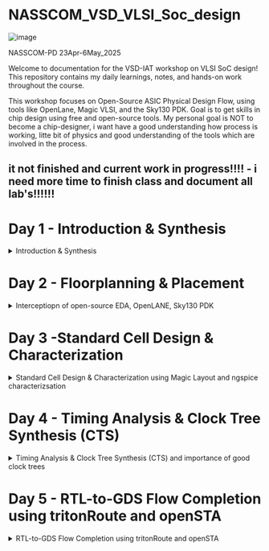 # NASSCOM_VSD_VLSI_Soc_design

![image](https://github.com/user-attachments/assets/4344ac2a-3b55-45de-b0df-c692f1febeb0)

NASSCOM-PD 23Apr-6May_2025

Welcome to documentation for the VSD-IAT workshop on VLSI SoC design! This repository contains my daily learnings, notes, and hands-on work throughout the course.

This workshop focuses on Open-Source ASIC Physical Design Flow, using tools like OpenLane, Magic VLSI, and the Sky130 PDK. Goal is to get skills in chip design using free and open-source tools. My personal goal is NOT to become a chip-designer, i want have a good understanding how process is working, litte bit of physics and good understanding of the tools which are involved in the process.

## it not finished and current work in progress!!!! - i need more time to finish class and document all lab's!!!!!!

# Day 1 - Introduction & Synthesis
<details>
<summary> Introduction & Synthesis </summary>

- Introduction to QFN-48 Package, chip, pad,core, die and IP's
- Introduction to RISC-V
- From Spftware Application to Hardware

- Introduction to all componenes of open-source digital asic design
- Simplified RTL2GDS flow
- Introduction to OpenLANE and Strive chipsets
- Introduction to OpenLANE detailed ASIC design flow

- OpenLANE Directory structure in detail
- Design Preparation Steps
- Review files after design prep and run synthesis
- OpenLANE Project Git Link Description
- Steps to characterize synthesis result

### What is OpenLANE

[OpenLANE](https://github.com/efabless/openlane) is an automated RTL to GDSII flow which includes various open-source components such as OpenROAD, Yosys, Magic, Fault, Netgen, SPEF-Extractor. It also facilitates to add custom design exploration and optimization scripts. The detailed diagram of the OpenLANE architecture is shown below:

![image](https://github.com/user-attachments/assets/77ec7746-86c1-4919-a37c-2d5d2bfe50e5)


## Lab - screenshot

[start openlane]![image](https://github.com/user-attachments/assets/dee4eda9-da46-4da9-a694-f0e3668c8960)

[picorv32a]![image](https://github.com/user-attachments/assets/cb9d2afb-a570-49db-b2df-824806b410db)

prep directoryy structure

![image](https://github.com/user-attachments/assets/21a89c72-36aa-4038-9454-25fa45cd556e)

check if run-directory have been created

[run_check]![image](https://github.com/user-attachments/assets/0ea08720-0c01-40c7-adf3-9bf83040558f)

run synthesis

[synthesis]![image](https://github.com/user-attachments/assets/9e8d69bc-7ef3-4211-80e8-4f429aebb9f3)

picorc32a statistics

[statistics]![image](https://github.com/user-attachments/assets/abff69ed-65df-41a9-a16e-5775bbdd5511)

check synthesis result

[synthesis result]![image](https://github.com/user-attachments/assets/1108ed53-a7ca-41c8-8ae8-b2c09ad075b9)

check yosys_4.stat.rpt

![image](https://github.com/user-attachments/assets/da13cec1-00bd-4c22-8606-b4e3055e040d)



additional infos about openlane visit githup repository [openlane](https://github.com/efabless/OpenLane.git)

check youtube for "fossi dial up"

[fossi]![image](https://github.com/user-attachments/assets/47e9dae8-21a0-47ac-ac81-e8e3bc5b43ef)





</details>

# Day 2 - Floorplanning & Placement
<details>
<summary> Interceptiopn of open-source EDA, OpenLANE, Sky130 PDK </summary>

- ### Chip Floor planing conciderations
  - #### Utilization factor and acpect ratio
 
    Definition and calculation of width and Hight of Core and Dia of a Chip

![11-05-2025_12-47-40](https://github.com/user-attachments/assets/6477c788-2c32-4a4b-abc4-817d038e703a)

    We use a simple netlist of 2 flip-flops and an AND and anOR gate to calulate Utilization factor and aspect Ration.
    Netlist 

![11-05-2025_12-49-10](https://github.com/user-attachments/assets/b458de7f-37e1-4ea2-a4e6-319e983c9af2)

    We replace logicgates by physical logic cells with proper dimension to calculate size of the core

![11-05-2025_12-50-37](https://github.com/user-attachments/assets/51e3391d-0143-470c-bff5-aa69dacb246c)

    assume that a standard cell have size of 1 x 1 until = 1 sq unit in size, same is valid for a flip-flop

![11-05-2025_17-12-45](https://github.com/user-attachments/assets/90dd276b-22bb-4208-842d-651b205b300e)

    remove the wires and place all cells together which rusults in 2 x 2 units = 4 sq. untis

    during production process the core and dia will be replicated multiple time on wafer to increase throuput

![11-05-2025_12-52-09](https://github.com/user-attachments/assets/e39fe0fb-134f-49d0-a984-77a0da0518f1)

    if netlist occupies the complete core we talk about a utilization of 100% or of a utilization factor of 1, which is shown on next 3 slides

![11-05-2025_12-53-02](https://github.com/user-attachments/assets/654ab2a5-7d03-4ff6-be72-5a837d603e1c)

![11-05-2025_12-54-25](https://github.com/user-attachments/assets/243a8be0-8613-4e66-b980-02d83cf37a19)

![11-05-2025_12-55-53](https://github.com/user-attachments/assets/72bcc09e-7f7e-49b4-b5c9-6186b487d9e0)

    The concept of aspect ratio is hight / width. In our example 2 untis / 2 units = 1

![11-05-2025_16-54-56](https://github.com/user-attachments/assets/20e89710-0c8c-4f02-9fff-06763f404311)

![11-05-2025_16-56-06](https://github.com/user-attachments/assets/9b3083ff-44db-4567-bde8-ed547b94e3cd)

    another example with a rectange core of 4 units / 2 units result in a differen Utilisation factor and a different acpcet ration compared to above szenario

![11-05-2025_16-56-44](https://github.com/user-attachments/assets/5b0dd895-bfab-47de-ae08-1ff4221de647)

  - #### Concept of pre-placement

    the idea is to create reusable moduls called IP's. If you have a complex logic you beak it down into reusable parts called module what are seene as black boxes this input an out lines an specific functions.

![11-05-2025_17-36-43](https://github.com/user-attachments/assets/8ba71c2a-fb8f-4edb-b801-06eadb274718)

![11-05-2025_17-38-05](https://github.com/user-attachments/assets/31c22acc-38e0-4ee9-bbe5-8d568df8c579)

![11-05-2025_17-38-50](https://github.com/user-attachments/assets/81b269c9-8a86-432d-ac1d-f0e7147f4a43)

For functions like Mux, Comparator, ALU's, Adder,.... IP's are available and can be used in floorplaning.

![11-05-2025_17-39-44](https://github.com/user-attachments/assets/08823182-8e2d-46c7-b3b6-bb3467024903)


  - #### De-coupling capacitors

    concept of macros which contain reusable cells (IP's) which can be used multiple times and on different hardware.
    Location where cells (A, B, C) in our example depend on desig szenario.

![11-05-2025_17-48-47](https://github.com/user-attachments/assets/897d3d6d-b3c7-4c36-ade2-7c9d21a314d4)

Idea of pre-placed cells are that they are fixed and can't be moved.

![11-05-2025_17-49-27](https://github.com/user-attachments/assets/8767ab10-435c-43cb-b51f-fdcf8cf8c98a)

Concept of de-copupling capacitors: 
Due to phisical resistance of wires on a chip the is a voltage drop, when switching a circuit from 0 to 1, a current flow from power supply to cell.
If the voltage drop is still in noise margin range weare save, otherwise voltage falls into "undifened area" which produce unpredictable result.

![11-05-2025_17-50-40](https://github.com/user-attachments/assets/eb1ac662-24e4-4881-b3ea-dd04a536ff21)

![11-05-2025_17-56-34](https://github.com/user-attachments/assets/9e50e7ca-30f6-4438-a97e-fec1de5bd664)

![11-05-2025_17-51-47](https://github.com/user-attachments/assets/2a71f711-0865-4954-9144-279852610aaa)

To solve this problem we use de-coupling capacitors.
The circuit get its power from de-coupling capacitor in case of switching from 0 to 1, and is so de-coupled from power supply. De-Coupled capacitors are pled very clos to the ciurcit to minimze voltage drops due to wire resistance.

![11-05-2025_17-52-39](https://github.com/user-attachments/assets/406e86f0-20b6-4adb-bf94-3a89fee342d4)

If we look to the physical chip we place in our example de de-coupling capacitors betwee the pre.defined cells.

![11-05-2025_17-53-10](https://github.com/user-attachments/assets/cdc9c09f-1b2f-4775-b1c2-924627d1b629)


  - #### Power planing

    See circuit in prev exercise as an black box, a macro.

![12-05-2025_12-52-09](https://github.com/user-attachments/assets/abe1cc85-aeec-4f3f-8d51-46ea4d5fe941)

    repeat it multible time on a chip.
    Now the goal is if one circut output drives other cicuirs's input in below slide, the shape of the signal sould be the same, that we have to make sure.

![12-05-2025_12-52-50](https://github.com/user-attachments/assets/ced557c9-d11b-42b0-a2a3-6afc2374a9bb)

Where is the problem?
The assumtion is that the orange line is a 16bit bus goning from 0 to 1. we dont have a de-coupling capacitor, so the power supple have to supply power for this complete line.
Its also not possible to place each and everyware a de-coupling capacitor. So the power supply have to supply needed power that there is no voltage drop.

![12-05-2025_12-53-33](https://github.com/user-attachments/assets/69efb053-48a8-4b9b-91fb-dd67cd81483e)

If we visualize the 16bit bus all 1's charge capacitor and all 0's dis-charge capacitor.
If we connect to an inverter all 1's will be dischared and oll 0's will be chard to 1.

![12-05-2025_12-54-11](https://github.com/user-attachments/assets/c054159d-5aab-4bdc-8f4f-9e36b03fa232)

There is only a singe gound line an if all 1's are descarged to 0 there will be a bump in the ground line, call "Ground Bounce". If the size of the grond bounce exit the noise margin level we we enter into undifined state which mean we can have a logic 1 or logic 0.

![12-05-2025_12-55-46](https://github.com/user-attachments/assets/1a141daf-06a0-4fe8-9219-ddf3bd84bfe8)

Same happen if 0's are going to 1's. Due that we have a single power line we will have a voltage droop until capacitor's are charged, if this exit noise margin level we have a risk for an undifined state of the cell.

![12-05-2025_12-56-17](https://github.com/user-attachments/assets/10337385-0929-47b0-aed1-3d4c3877e7ba)

To solve this porblem we use instead of only one power supply multiple power supply's. If a sircut need's power it will get the power from the neares power supply. That's the reason that you multiple Vss & Vdd on chip, this is call a mesh.

![12-05-2025_12-57-13](https://github.com/user-attachments/assets/124a5e9d-fb72-4b13-920f-44c4af73ab41)

If we look to a physical chip we see a power mesh to eliminate the problem with voltatge droop and groud bounce.

![12-05-2025_12-57-48](https://github.com/user-attachments/assets/58900ee4-e4a9-4569-96b5-bf5e762dcda1)

  - #### Pin placement and logical cell placement blockage

    In example implementation the have section 1 & 2, which constists og flip-flops, logic gates and 2 pre-places cells block a and block b.

![12-05-2025_14-37-58](https://github.com/user-attachments/assets/a31fe3b0-ff64-4d0b-8b36-fdc5e098e0c5)

    addition we have section 3 & 4 an pre-placed cell, block c in our design.

![12-05-2025_14-39-35](https://github.com/user-attachments/assets/11ff052f-ba2a-49da-ad05-1f5985d7160c)

    now we have the complete disign with section 1, 2, 3, 4, and pre-placed cell's block a,b,c.
    The connectivity of the gates is described in a "netnist",the coding is done in Verilog or VHDL.

![12-05-2025_14-46-00](https://github.com/user-attachments/assets/434747d0-04ca-43de-b858-a2061bec8cb9)

next is we place input and out port on the chip. The area between core and dia will be filled with pins for input and output. In our example we place input ports in left-hand side and input-port on rigth-hand side, but this depends on design. The ordering of the ports are random it depend's where we place the cell on chip. In our example Clk1 & Clk2 are very important chause they drive the complete chip. We need therefor a least resistance we mean we have to increase the size of the pin.
The area between core and dia are reserved for pin placement and are not used by the routing-tool

![12-05-2025_14-43-13](https://github.com/user-attachments/assets/bfb94b4b-10ce-49ec-a8ad-4ea01176d923)

Now we are ready for placement & routing!!

  - ##### Steps to run floor using OpenLANE

    go into /home/vsduser/Desktop/work/tools/openlane_working_dir/openlane/configuration and have a look to Readme.md

    this switches you can stet during synthesis/floorplaning,..

    Floorplaning switches start with FP_ in the Floorplaning section of README.md

``` md
# Variables information

This page describes configuration variables and their default values.

## Required variables

| Variable      | Description                                           |
|---------------|-------------------------------------------------------|
| `DESIGN_NAME`   | The name of the top level module of the design        |
| `VERILOG_FILES` | The path of the design's verilog files |
| `CLOCK_PERIOD`  | The clock period for the design in ns       |
| `CLOCK_NET` | The name of the Net input to root clock buffer used in Clock Tree Synthesis. |
| `CLOCK_PORT`    | The name of the design's clock port used in Static Timing Analysis.   |

## Optional variables

These variables are optional that can be specified in the design configuration file.

### Synthesis

| Variable      | Description                                                   |
|---------------|---------------------------------------------------------------|
| `LIB_SYNTH` | The library used for synthesis by yosys. <br> (Default: `$::env(PDK_ROOT)/$::env(PDK)/libs.ref/$::env(STD_CELL_LIBRARY)/lib/sky130_fd_sc_hd__tt_025C_1v80.lib`)|
| `SYNTH_BIN` | The yosys binary used in the flow. <br> (Default: `yosys`) |
| `SYNTH_DRIVING_CELL`  | The cell to drive the input ports. <br>(Default: `sky130_fd_sc_hd__inv_8`)|
| `SYNTH_DRIVING_CELL_PIN`  | The name of the SYNTH_DRIVING_CELL output pin. <br>(Default: `Y`)|
| `SYNTH_CAP_LOAD` | The capacitive load on the output ports in femtofarads. <br> (Default: `17.65` ff)|
| `SYNTH_MAX_FANOUT`  | The max load that the output ports can drive. <br> (Default: `5` cells) |
| `SYNTH_MAX_TRAN` | The max transition time (slew) from high to low or low to high on cell inputs in ns. Used in synthesis <br> (Default: Calculated at runtime as `10%` of the provided clock period, unless this exceeds a set DEFAULT_MAX_TRAN, in which case it will be used as is). |
| `SYNTH_STRATEGY` | Strategies for abc logic synthesis and technology mapping <br> Possible values are `DELAY/AREA 0-3/0-2`; the first part refers to the optimization target of the synthesis strategy (area vs. delay) and the second one is an index. <br> (Default: `AREA 0`)|
| `SYNTH_BUFFERING` | Enables abc cell buffering <br> Enabled = 1, Disabled = 0 <br> (Default: `1`)|
| `SYNTH_SIZING` | Enables abc cell sizing (instead of buffering) <br> Enabled = 1, Disabled = 0 <br> (Default: `0`)|
| `SYNTH_READ_BLACKBOX_LIB` | A flag that enable reading the full(untrimmed) liberty file as a blackbox for synthesis. Please note that this is not used in technology mapping. This should only be used when trying to preserve gate instances in the rtl of the design.  <br> Enabled = 1, Disabled = 0 <br> (Default: `0`)|
| `SYNTH_NO_FLAT` | A flag that disables flattening the hierarchy during synthesis, only flattening it after synthesis, mapping and optimizations. <br> Enabled = 1, Disabled = 0 <br> (Default: `0`)|
| `SYNTH_SHARE_RESOURCES` | A flag that enables yosys to reduce the number of cells by determining shareable resources and merging them. <br> Enabled = 1, Disabled = 0 <br> (Default: `1`)|
| `SYNTH_ADDER_TYPE` | Adder type to which the $add and $sub operators are mapped to. <br> Possible values are `YOSYS/FA/RCA/CSA`; where `YOSYS` refers to using Yosys internal adder definition, `FA` refers to full-adder structure, `RCA` refers to ripple carry adder structure, and `CSA` refers to carry select adder. <br> (Default: `YOSYS`)|
| `LIB_SLOWEST` | Points to the lib file, corresponding to the slowest corner, for max delay calculation during STA. <br> (Default: `$::env(PDK_ROOT)/$::env(PDK)/libs.ref/$::env(STD_CELL_LIBRARY)/lib/sky130_fd_sc_hd__ff_n40C_1v95.lib`) |
| `LIB_FASTEST` | Points to the lib file, corresponding to the fastest corner, for min delay calculation during STA. <br> (Default: `$::env(PDK_ROOT)/$::env(PDK)/libs.ref/$::env(STD_CELL_LIBRARY)/lib/sky130_fd_sc_hd__ss_100C_1v60.lib`) |
| `LIB_TYPICAL` | Library used for typical delay calculation during STA. <br> (Default`LIB_SYNTH`) |
| `CLOCK_BUFFER_FANOUT` | Fanout of clock tree buffers. <br> (Default: `16`) |
| `ROOT_CLK_BUFFER` | Root clock buffer of the clock tree. <br> (Default: `sky130_fd_sc_hd__clkbuf_16`) |
| `CLK_BUFFER` | Clock buffer used for inner nodes of the clock tree. <br> (Default: `sky130_fd_sc_hd__clkbuf_4`) |
| `CLK_BUFFER_INPUT` | Input pin of the clock tree buffer. <br> (Default: `A`) |
| `CLK_BUFFER_OUTPUT` | Output pin of the clock tree buffer. <br> (Default: `X`) |
| `BASE_SDC_FILE` | Specifies the base sdc file to source before running Static Timing Analysis. <br> (Default: `$::env(OPENLANE_ROOT)/scripts/base.sdc`) |
| `VERILOG_INCLUDE_DIRS` | Specifies the verilog includes directories. <br> Optional. |
| `SYNTH_FLAT_TOP` | Specifies whether or not the top level should be flattened during elaboration. 1 = True, 0= False <br> Default: `0`. |
| `IO_PCT` | Specifies the percentage of the clock period used in the input/output delays. Ranges from 0 to 1.0. <br> (Default: `0.2`) |

### Floorplanning

| Variable      | Description                                                   |
|---------------|---------------------------------------------------------------|
| `FP_CORE_UTIL`  | The core utilization percentage. <br> (Default: `50` percent)|
| `FP_ASPECT_RATIO`  | The core's aspect ratio (height / width). <br> (Default: `1`)|
| `FP_SIZING`  | Whether to use relative sizing by making use of `FP_CORE_UTIL` or absolute one using `DIE_AREA`. <br> (Default: `"relative"` - accepts "absolute" as well)|
| `DIE_AREA`  | Specific die area to be used in floorplanning. Specified as a 4-corner rectangle. Units in mm <br> (Default: unset)|
| `FP_IO_HMETAL`  | The metal layer on which to place the io pins horizontally (top and bottom of the die). <br>(Default: `4`)|
| `FP_IO_VMETAL`  | The metal layer on which to place the io pins vertically (sides of the die) <br> (Default: `3`)|
| `FP_IO_MODE`  | Decides the mode of the random IO placement option. 0=matching mode, 1=random equidistant mode <br> (Default: `1`)|
| `FP_WELLTAP_CELL`  | The name of the welltap cell during welltap insertion. |
| `FP_ENDCAP_CELL`  | The name of the endcap cell during endcap insertion. |
| `FP_PDN_VOFFSET`  | The offset of the vertical power stripes on the metal layer 4 in the power distribution network <br> (Default: `16.32`) |
| `FP_PDN_VPITCH`  | The pitch of the vertical power stripes on the metal layer 4 in the power distribution network <br> (Default: `153.6`) |
| `FP_PDN_HOFFSET`  | The offset of the horizontal power stripes on the metal layer 5 in the power distribution network <br> (Default: `16.65`) |
| `FP_PDN_HPITCH`  | The pitch of the horizontal power stripes on the metal layer 5 in the power distribution network <br> (Default: `153.18`) |
| `FP_PDN_AUTO_ADJUST` | Decides whether or not the flow should attempt to re-adjust the power grid, in order for it to fit inside the core area of the design, if needed. <br> 1=enabled, 0 =disabled (Default: `1`) |
| `FP_TAPCELL_DIST`  | The horizontal distance between two tapcell columns <br> (Default: `14`) |
| `FP_IO_VEXTEND`  |  Extends the vertical io pins outside of the die by the specified units<br> (Default: `-1` Disabled) |
| `FP_IO_HEXTEND`  |  Extends the horizontal io pins outside of the die by the specified units<br> (Default: `-1` Disabled) |
| `FP_IO_VLENGTH`  | The length of the vertical IOs in microns. <br> (Default: `4`) |
| `FP_IO_HLENGTH`  | The length of the horizontal IOs in microns. <br> (Default: `4`) |
| `FP_IO_VTHICKNESS_MULT`  | A multiplier for vertical pin thickness. Base thickness is the pins layer minwidth <br> (Default: `2`) |
| `FP_IO_HTHICKNESS_MULT`  | A multiplier for horizontal pin thickness. Base thickness is the pins layer minwidth <br> (Default: `2`) |
| `BOTTOM_MARGIN_MULT`     | The core margin, in multiples of site heights, from the bottom boundary. <br> (Default: `4`) |
| `TOP_MARGIN_MULT`        | The core margin, in multiples of site heights, from the top boundary. <br> (Default: `4`) |
| `LEFT_MARGIN_MULT`       | The core margin, in multiples of site widths, from the left boundary.  <br> (Default: `12`) |
| `RIGHT_MARGIN_MULT`      | The core margin, in multiples of site widths, from the right boundary.   <br> (Default: `12`) |
| `FP_PDN_CORE_RING` | Enables adding a core ring around the design. More details on the control variables in the pdk configurations documentation. 0=Disable 1=Enable. <br> (Default: `0`) |
| `FP_PDN_ENABLE_RAILS` | Enables the creation of rails in the power grid. 0=Disable 1=Enable. <br> (Default: `1`) |
| `FP_PDN_CHECK_NODES` | Enables checking for unconnected nodes in the power grid. 0=Disable 1=Enable. <br> (Default: `1`) |
| `FP_HORIZONTAL_HALO` | Sets the horizontal halo around the tap and decap cells. The value provided is in microns. <br> Default: `10` |
| `FP_VERTICAL_HALO` | Sets the vertical halo around the tap and decap cells. The value provided is in microns. <br> Default: set to the value of `FP_HORIZONTAL_HALO` |
| `DESIGN_IS_CORE` | Controls the layers used in the power grid. Depending on whether the design is the core of the chip or a macro inside the core. 1=Is a Core, 0=Is a Macro <br> (Default: `1`)|
| `FP_PIN_ORDER_CFG` | Points to the pin order configuration file to set the pins in specific directions (S, W, E, N). Check this [file][0] as an example. If not set, then the IO pins will be placed based on one of the other methods depending on the rest of the configurations. <br> (Default: NONE)|
| `FP_CONTEXT_DEF` | Points to the parent DEF file that includes this macro/design and uses this DEF file to determine the best locations for the pins. It must be used with `FP_CONTEXT_LEF`, otherwise it's considered non-existing. If not set, then the IO pins will be placed based on one of the other methods depending on the rest of the configurations. <br> (Default: NONE)|
| `FP_CONTEXT_LEF` | Points to the parent LEF file that includes this macro/design and uses this LEF file to determine the best locations for the pins. It must be used with `FP_CONTEXT_DEF`, otherwise it's considered non-existing. If not set, then the IO pins will be placed based on one of the other methods depending on the rest of the configurations. <br> (Default: NONE)|
| `FP_DEF_TEMPLATE` | Points to the DEF file to be used as a template when running `apply_def_template`. This will be used to exctract pin names, locations, shapes -excluding power and ground pins- as well as the die area and replicate all this information in the `CURRENT_DEF`. |
| `VDD_NETS` | Specifies the power nets/pins to be used when creating the power grid for the design. |
| `GND_NETS` | Specifies the ground nets/pins to be used when creating the power grid for the design. |
| `SYNTH_USE_PG_PINS_DEFINES` | Specifies the power guard used in the verilog source code to specify the power and ground pins. This is used to automatically extract `VDD_NETS` and `GND_NET` variables from the verilog, with the assumption that they will be order `inout vdd1, inout gnd1, inout vdd2, inout gnd2, ...`. |

### Placement

| Variable      | Description                                                   |
|---------------|---------------------------------------------------------------|
| `PL_TARGET_DENSITY` | The desired placement density of cells. It reflects how spread the cells would be on the core area. 1 = closely dense. 0 = widely spread <br> (Default: `0.55`)|
| `PL_TIME_DRIVEN` | Specifies whether the placer should use time driven placement. 0 = false, 1 = true <br> (Default: `0`)|
| `PL_LIB` | Specifies the library for time driven placement <br> (Default: `LIB_TYPICAL`)|
| `PL_BASIC_PLACEMENT` | Specifies whether the placer should run basic placement or not (by running initial placement, increasing the minimum overflow to 0.9, and limiting the number of iterations to 20). 0 = false, 1 = true <br> (Default: `0`) |
| `PL_SKIP_INITIAL_PLACEMENT` | Specifies whether the placer should run initial placement or not. 0 = false, 1 = true <br> (Default: `0`) |
| `PL_RANDOM_GLB_PLACEMENT` | Specifies whether the placer should run random placement or not. This is useful if the design is tiny (less than 100 cells). 0 = false, 1 = true <br> (Default: `0`) |
| `PL_RANDOM_INITIAL_PLACEMENT` | Specifies whether the placer should run random placement or not followed by replace's initial placement. This is useful if the design is tiny (less than 100 cells). 0 = false, 1 = true <br> (Default: `0`) |
| `PL_ROUTABILITY_DRIVEN` | Specifies whether the placer should use routability driven placement. 0 = false, 1 = true <br> (Default: `0`) |
| `PL_OPENPHYSYN_OPTIMIZATIONS` | Specifies whether OpenPhySyn should be used to perform timing optimizations or not. 0 = false, 1 = true <br> (Default: `0`) |
| `PSN_ENABLE_RESIZING` | Enables driver resizing by OpenPhySyn. 0 = Disabled, 1 = Enabled <br> (Default: `1`)|
| `PSN_ENABLE_PIN_SWAP` | Enables pin swapping for timing optimization by OpenPhySyn. 0 = Disabled, 1 = Enabled <br> (Default: `1`)|
| `PL_RESIZER_DESIGN_OPTIMIZATIONS` | Specifies whether resizer design optimizations should be performed or not. 0 = false, 1 = true <br> (Default: `1`) |
| `PL_RESIZER_TIMING_OPTIMIZATIONS` | Specifies whether resizer timing optimizations should be performed or not. 0 = false, 1 = true <br> (Default: `1`) |
| `PL_RESIZER_MAX_WIRE_LENGTH` | Specifies the maximum wire length cap used by resizer to insert buffers. If set to 0, no buffers will be inserted. Value in microns. <br> (Default: `0`)|
| `LIB_OPT` | Points to the lib file, corresponding to the slowest corner, for max delay calculation during OpenPhySyn optimizations. This is usually a trimmed version of `LIB_SLOWEST`. <br> Default: `$::env(TMP_DIR)/opt.lib` |
| `LIB_RESIZER_OPT` | Points to the lib file, corresponding to the slowest corner, for max delay calculation during resizer optimizations. This is copy of `LIB_SLOWEST`. <br> Default: `$::env(TMP_DIR)/resizer.lib` |
| `DONT_USE_CELLS` | The list of cells to not use during resizer optimizations. <br> Default: the contents of `DRC_EXCLUDE_CELL_LIST`. |
| `PL_ESTIMATE_PARASITICS` | Specifies whether or not to run STA after global placement using OpenROAD's estimate_parasitics -placement and generates reports under `logs/placement`. 1 = Enabled, 0 = Disabled. <br> (Default: `1`) |
| `PL_DIAMOND_SEARCH_HEIGHT` | Specifies the diamond search height used for legalizing the cells during detailed placement. The search width is calculated internally as `heigh*5`. For designs that contain big macros, increasing this value to above 400 will allow for more search space and more potentail for successful legalization. <br> (Default: `100`) |
| `PL_OPTIMIZE_MIRRORING` | Specifies whether or not to run an optimize_mirroring pass whenever detailed placement happens. This pass will mirror the cells whenever possible to optimize the design. 1 = Enabled, 0 = Disabled. <br> (Default: `1`) |
| `PL_RESIZER_BUFFER_INPUT_PORTS` | Specifies whether or not to insert buffers on input ports whenever resizer optimizations are run. For this to be used, `PL_RESIZER_DESIGN_OPTIMIZATIONS` must be set to 1. 1 = Enabled, 0 = Disabled. <br> (Default: `1`) |
| `PL_RESIZER_BUFFER_OUTPUT_PORTS` | Specifies whether or not to insert buffers on output ports whenever resizer optimizations are run. For this to be used, `PL_RESIZER_DESIGN_OPTIMIZATIONS` must be set to 1. 1 = Enabled, 0 = Disabled. <br> (Default: `1`) |

### CTS

| Variable      | Description                                                   |
|---------------|---------------------------------------------------------------|
| `CTS_TARGET_SKEW` | The target clock skew in picoseconds. <br> (Default: `200` ps)|
| `CTS_ROOT_BUFFER`| The name of cell inserted at the root of the clock tree. |
| `CLOCK_TREE_SYNTH` | Enable clock tree synthesis for tirtonCTS. <br> (Default: `1`)|
| `CTS_TOLERANCE` | An integer value that represents a tradeoff of QoR and runtime. Higher values will produce smaller runtime but worse QoR <br> (Default: `100`) |
| `CTS_SINK_CLUSTERING_SIZE` | Specifies the maximum number of sinks per cluster. <br> (Default: `20`) |
| `CTS_SINK_CLUSTERING_MAX_DIAMETER` | Specifies maximum diameter (in micron) of sink cluster. <br> (Default: `50`) |
| `CTS_REPORT_TIMING` | Specifies whether or not to run STA after clock tree synthesis using OpenROAD's estimate_parasitics -placement and generates reports under `logs/cts`. 1 = Enabled, 0 = Disabled. <br> (Default: `1`) |
| `LIB_CTS` | The liberty file used for CTS. By default, this is the `LIB_SYNTH_COMPLETE` minus the cells with drc errors as specified by the drc exclude list. <br> (Default: `$::env(TMP_DIR)/cts.lib`) |

### Routing

| Variable      | Description                                                   |
|---------------|---------------------------------------------------------------|
| `GLB_RT_MINLAYER` | The number of lowest layer to be used in routing. <br> (Default: `1`)|
| `GLB_RT_MAXLAYER` | The number of highest layer to be used in routing. <br> (Default: `6`)|
| `GLB_RT_ADJUSTMENT` | Reduction in the routing capacity of the edges between the cells in the global routing graph. Values range from 0 to 1. <br> 1 = most reduction, 0 = least reduction  <br> (Default: `0`)|
| `GLB_RT_L1_ADJUSTMENT` | Reduction in the routing capacity of the edges between the cells in the global routing graph but specific to li1 layer in sky130A. Values range from 0 to 1 <br> (Default: `0.99`) |
| `GLB_RT_L2_ADJUSTMENT` | Reduction in the routing capacity of the edges between the cells in the global routing graph but specific to met1 in sky130A. Values range from 0 to 1 <br> (Default: `0`) |
| `GLB_RT_L3_ADJUSTMENT` | Reduction in the routing capacity of the edges between the cells in the global routing graph but specific to met2 in sky130A. Values range from 0 to 1 <br> (Default: `0`) |
| `GLB_RT_L4_ADJUSTMENT` | Reduction in the routing capacity of the edges between the cells in the global routing graph but specific to met3 in sky130A. Values range from 0 to 1 <br> (Default: `0`) |
| `GLB_RT_L5_ADJUSTMENT` | Reduction in the routing capacity of the edges between the cells in the global routing graph but specific to met4 in sky130A. Values range from 0 to 1 <br> (Default: `0`) |
| `GLB_RT_L6_ADJUSTMENT` | Reduction in the routing capacity of the edges between the cells in the global routing graph but specific to met5 in sky130A. Values range from 0 to 1 <br> (Default: `0`) |
| `GLB_RT_UNIDIRECTIONAL` | Allow unidirectional routing. 0 = false, 1 = true <br> (Default: `1`) |
| `GLB_RT_ALLOW_CONGESTION` | Allow congestion in the resultign guides. 0 = false, 1 = true <br> (Default: `0`) |
| `GLB_RT_OVERFLOW_ITERS` | The maximum number of iterations waiting for the overflow to reach the desired value. <br> (Default: `50`) |
| `GLB_RT_TILES` | The size of the GCELL used by Fastroute during global routing. <br> (Default: `15`) |
| `GLB_RT_ESTIMATE_PARASITICS` | Specifies whether or not to run STA after global routing using OpenROAD's estimate_parasitics -global_routing and generates reports under `logs/routing`. 1 = Enabled, 0 = Disabled. <br> (Default: `1`) |
| `ROUTING_CORES` | Specifies the number of threads to be used in TritonRoute. <br> (Default: `4`) |
| `GLB_RT_MAX_DIODE_INS_ITERS` | Controls the maximum number of iterations at which re-running Fastroute for diode insertion stops. Each iteration ARC detects the violations and FastRoute fixes them by inserting diodes, then producing the new DEF. The number of antenna violations is compared with the previous iteration and if they are equal or the number is greater the iterations stop and the DEF from the previous iteration is used in the rest of the flow. If the current antenna violations reach zero, the current def will be used and the iterations will not continue. This option is only available in DIODE_INSERTION_STRATEGY = `3`.  <br> (Default: `1`) |
| `GLB_RT_OBS` | Specifies custom obstruction to be added prior to global routing. Comma separated list of layer and coordinates: `layer llx lly urx ury`.<br> (Example: `li1 0 100 1000 300, met5 0 0 1000 500`)  <br> (Default: unset) |
| `ROUTING_OPT_ITERS` | Specifies the maximum number of optimization iterations during Detailed Routing in TritonRoute. <br> (Default: `64`) |
| `GLOBAL_ROUTER` | Specifies which global router to use. Values: `fastroute` or `cugr`. <br> (Default: `fastroute`) |
| `DETAILED_ROUTER` | Specifies which detailed router to use. Values: `tritonroute`, `tritonroute_or`, or `drcu`. <br> (Default: `tritonroute`) |

### Magic

| Variable      | Description                                                   |
|---------------|---------------------------------------------------------------|
| `MAGIC_PAD` |  A flag to pad the views generated by magic (.mag, .lef, .gds) with one site. 1 = Enabled, 0 = Disabled <br> (Default: `0` )|
| `MAGIC_ZEROIZE_ORIGIN` | A flag to move the layout such that it's origin in the lef generated by magic is 0,0. 1 = Enabled, 0 = Disabled  <br> (Default: `1` )|
| `MAGIC_GENERATE_GDS` | A flag to generate gds view via magic . 1 = Enabled, 0 = Disabled  <br> (Default: `1` )|
| `MAGIC_GENERATE_LEF` | A flag to generate lef view via magic . 1 = Enabled, 0 = Disabled  <br> (Default: `1` )|
| `MAGIC_GENERATE_MAGLEF` | A flag to generate maglef view via magic . 1 = Enabled, 0 = Disabled  <br> (Default: `1` )|
| `MAGIC_WRITE_FULL_LEF` | A flag to specify whether or not the output LEF should include all shapes inside the macro or an abstracted view of the macro lef view via magic . 1 = Full View, 0 = Abstracted View  <br> (Default: `0` )|
| `MAGIC_DRC_USE_GDS` | A flag to choose whether to run the magic DRC checks on GDS or not. If not, then the checks will be done on the DEF/LEF. 1 = GDS, 0 = DEF/LEF  <br> (Default: `1` )|
| `MAGIC_EXT_USE_GDS` | A flag to choose whether to run the magic extractions on GDS or DEF/LEF. If GDS was used Device Level LVS will be run. Otherwise, blackbox LVS will be run. 1 = GDS, 0 = DEF/LEF  <br> (Default: `0` )|
| `MAGIC_INCLUDE_GDS_POINTERS` | A flag to choose whether to include GDS pointers in the generated mag files or not. 1 = Enabled, 0 = Disabled  <br> (Default: `0` )|
| `MAGIC_DISABLE_HIER_GDS` | A flag to disable cif hier and array during GDS-II writing.* 1=Enabled `<so this hier gds will be disabled>`, 0=Disabled `<so this hier gds will be enabled>`. <br> (Default: `1` )|

> * Tim Edwards's Explanation on disabling hier gds: The following is an explanation by Tim Edwards, provided in a slack thread, on how this affects the GDS writing process: "Magic can take a very long time writing out GDS while checking hierarchical interactions in a standard cell layout. If your design is all digital, I recommend using "gds *hier write disable" before "gds write" so that it does not try to resolve hierarchical interactions (since by definition, standard cells are designed to just sit next to each other without creating DRC issues).  That can actually make the difference between a 20 hour GDS write and a 2 minute GDS write.  For a standard cell design that takes up the majority of the user space, a > 24 hour write time (without disabling the hierarchy checks) would not surprise me."

### LVS

| Variable      | Description                                                   |
|---------------|---------------------------------------------------------------|
| `LVS_INSERT_POWER_PINS` |  Enables power pins insertion before running lvs. 1 = Enabled, 0 = Disabled <br> (Default: `1` )|
| `LVS_CONNECT_BY_LABEL` | Enables connections by label in LVS by skipping `extract unique` in magic extractions. <br> Default: `0` |
| `YOSYS_REWRITE_VERILOG` | Enables yosys to rewrite the verilog before LVS producing a canonical verilog netlist with verbose wire declarations. This flag will be ignored if `LEC_ENABLE` is 1, and it will be rewritten anyways. 1 = Enabled, 0 = Disabled <br> (Default: `0` ) |

### Misc

| Variable      | Description                                                   |
|---------------|---------------------------------------------------------------|
| `PDK` | Specifies the process design kit (PDK). <br> (Default: `sky130A` )|
| `STD_CELL_LIBRARY` | Specifies the standard cell library to be used under the specified PDK. <br> (Default: `sky130_fd_sc_hd` )|
| `PDK_ROOT` | Specifies the folder path of the PDK. It searches for a `config.tcl` in `$PDK_ROOT/$PDK/libs.tech/openlane/` directory and at least have one standard cell library config defined in `$PDK_ROOT/$PDK/libs.tech/openlane/$STD_CELL_LIBRARY`. |
| `CELL_PAD` | Cell padding; increases the width of cells. <br> (Default: `4` microns -- 4 sites)|
| `DIODE_PADDING` | Diode cell padding; increases the width of diode cells during placement checks. <br> (Default: `2` microns -- 2 sites)|
| `WIRE_RC_LAYER` | The metal layer used in estimate parastics `set_wire_rc`. Should be moved to PDK configurations later.. <br> Default: `met1`.|
| `MERGED_LEF_UNPADDED` | Points to `merged_unpadded.lef` by default. it contains the technology LEF for the used STD_CELL_LIBRARY merged with the LEF file for all the cells. |
| `MERGED_LEF` | points to `merged.lef`, which is `merged_unpadded.lef` but with cell padding. This is controlled by CELL_PAD. |
| `NO_SYNTH_CELL_LIST` | Specifies the file that contains the don't-use-cell-list to be excluded from the liberty file during synthesis. If it's not defined, this path is searched `$::env(PDK_ROOT)/$::env(PDK)/libs.tech/openlane/$::env(STD_CELL_LIBRARY)/no_synth.cells` and if it's not found, then the original liberty will be used as is. |
| `DRC_EXCLUDE_CELL_LIST` | Specifies the file that contains the don't-use-cell-list to be excluded from the liberty file during synthesis and timing optimizations. If it's not defined, this path is searched `$::env(PDK_ROOT)/$::env(PDK)/libs.tech/openlane/$::env(STD_CELL_LIBRARY)/drc_exclude.cells` and if it's not found, then the original liberty will be used as is. In other words, `DRC_EXCLUDE_CELL_LIST` contain the only excluded cell list in timing optimizations. |

### Flow control

| Variable      | Description                                                   |
|---------------|---------------------------------------------------------------|
| `USE_GPIO_PADS` | Decides whether or not to use the gpio pads in routing by merging their LEF file set in `::env(USE_GPIO_ROUTING_LEF)` and blackboxing their verilog modules set in `::env(GPIO_PADS_VERILOG)`. 1=Enabled, 0=Disabled. <br> (Default: `0`) |
| `LEC_ENABLE` | Enables logic verification using yosys, for comparing each netlist at each stage of the flow with the previous netlist and verifying that they are logically equivalent. Warning: this will increase the runtime significantly. 1 = Enabled, 0 = Disabled <br> (Default: `0`)|
| `RUN_ROUTING_DETAILED` | Enables detailed routing. 1 = Enabled, 0 = Disabled <br> (Default: `1`)|
| `RUN_MAGIC` | Enables running magic and GDSII streaming. 1 = Enabled, 0 = Disabled <br> (Default: `1`)|
| `RUN_KLAYOUT` | Enables running Klayout and GDSII streaming. 1 = Enabled, 0 = Disabled <br> (Default: `1`)|
| `RUN_KLAYOUT_DRC` | Enables running Klayout DRC on GDS-II produced by magic. 1 = Enabled, 0 = Disabled <br> (Default: `1`)|
| `KLAYOUT_DRC_KLAYOUT_GDS` | Enables running Klayout DRC on GDS-II produced by Klayout. 1 = Enabled, 0 = Disabled <br> (Default: `0`)|
| `RUN_KLAYOUT_XOR` | Enables running Klayout XOR on 2 GDS-IIs, the defaults are the one produced by magic vs the one produced by klayout. 1 = Enabled, 0 = Disabled <br> (Default: `1`)|
| `KLAYOUT_XOR_GDS` | If `RUN_KLAYOUT_XOR` is enabled, this will enable producing a GDS output from the XOR along with it's PNG export. 1 = Enabled, 0 = Disabled <br> (Default: `1`)|
| `KLAYOUT_XOR_XML` | If `RUN_KLAYOUT_XOR` is enabled, this will enable producing an XML output from the XOR. 1 = Enabled, 0 = Disabled <br> (Default: `1`)|
| `TAKE_LAYOUT_SCROT` | Enables running Klayout to take a PNG screenshot of the produced layout (currently configured to run on the results of each stage).1 = Enabled, 0 = Disabled <br> (Default: `1`)|
| `RUN_SIMPLE_CTS` | Enables inserting simple clock tree after synthesis .1 = Enabled, 0 = Disabled <br> (Default: `0`)|
| `FILL_INSERTION` | Enables fill cells insertion after cts (if enabled) .1 = Enabled, 0 = Disabled <br> (Default: `1`)|
| `TAP_DECAP_INSERTION` | Enables tap and decap cells insertion after floorplanning (if enabled) .1 = Enabled, 0 = Disabled <br> (Default: `1`) |
| `DIODE_INSERTION_STRATEGY` | Specifies the insertion strategy of diodes to be used in the flow. 0 = No diode insertion, 1 = Spray diodes, 2 = insert fake diodes and replace them with real diodes if needed. 3= use FastRoute Antenna Avoidance flow, 4 = Use Sylvian's Custom Script for diode insertion on design pins and smartly inserting needed diodes inside the design, 5 = a mix of strategy 2 and 4. <br> (Default: `3`) |
| `WIDEN_SITE` | Specifies the new virtual width of the site to be used in all stages up to diode insertion, then switched back to the original site width. It can be either a factor or an absolute value controlled by `WIDEN_SITE_IS_FACTOR` <br> (Default: `1`) |
| `WIDEN_SITE_IS_FACTOR` | Specifies whether the given `WIDEN_SITE` should be treated as a factor or an absolute value. 0 = absolute, 1 = factor <br> (Default: `1`) |
| `USE_ARC_ANTENNA_CHECK` | Specifies whether to use the openroad ARC antenna checker or magic antenna checker. 0=magic antenna checker, 1=ARC OR antenna checker <br> (Default: `1`)
| `RUN_SPEF_EXTRACTION` | Specifies whether or not to run SPEF extraction on the routed DEF. 1=enabled 0=disabled <br> Default: `1` |
| `SPEF_WIRE_MODEL` | Specifies the wire model used in SPEF extraction. Options are `L` or `Pi`  <br> Default: `L` |
| `SPEF_EDGE_CAP_FACTOR` | Specifies the edge capacitance factor used in SPEF extraction. Ranges from 0 to 1 <br> Default: `1` |
| `GENERATE_FINAL_SUMMARY_REPORT` | Specifies whether or not to generate a final summary report after the run is completed. Check command `generate_final_summary_report`. 1=enabled 0=disabled <br> Default: `1` |
| `MAGIC_CONVERT_DRC_TO_RDB` | Specifies whether or not generate a Calibre RDB out of the magic.drc report. Result is saved in `<run_path>/results/magic/`. 1=enabled 0=disabled <br> Default: `1`|
| `RUN_CVC` | Runs CVC on the output spice, which is a Circuit Validity Checker. Voltage aware ERC checker for CDL netlists. Thus, it controls the command `run_lef_cvc`. 1=Enabled, 0=Disabled. <br> Default: `1` |

### Checkers

| Variable      | Description                                                   |
|---------------|---------------------------------------------------------------|
| `CHECK_UNMAPPED_CELLS` | Checks if there are unmapped cells after synthesis and aborts if any was found. 1 = Enabled, 0 = Disabled <br> (Default: `1`)|
| `CHECK_ASSIGN_STATEMENTS` | Checks for assign statement in the generated gate level netlist and aborts of any was found.1 = Enabled, 0 = Disabled <br> (Default: `0`)|
| `QUIT_ON_TR_DRC` | Checks for DRC violations after routing and exits the flow if any was found. 1 = Enabled, 0 = Disabled <br> (Default: `1`)|
| `QUIT_ON_MAGIC_DRC` | Checks for DRC violations after magic DRC is executed and exits the flow if any was found. 1 = Enabled, 0 = Disabled <br> (Default: `1`)|
| `QUIT_ON_ILLEGAL_OVERLAPS` | Checks for illegal overlaps during magic extraction. In some cases, these imply existing undetected shorts in the design. It also exits the flow if any was found. 1 = Enabled, 0 = Disabled <br> (Default: `1`)|
| `QUIT_ON_LVS_ERROR` | Checks for LVS errors after netgen LVS is executed and exits the flow if any was found. 1 = Enabled, 0 = Disabled <br> (Default: `1`)|


[0]: ./../designs/spm/pin_order.cfg

```

how to set this parameters for floorplaning:

in file **floorplan.tcl** in folder **/home/vsduser/Desktop/work/tools/openlane_working_dir/openlane/configuration** the default values are set

```tcl
# Copyright 2020 Efabless Corporation
#
# Licensed under the Apache License, Version 2.0 (the "License");
# you may not use this file except in compliance with the License.
# You may obtain a copy of the License at
#
#      http://www.apache.org/licenses/LICENSE-2.0
#
# Unless required by applicable law or agreed to in writing, software
# distributed under the License is distributed on an "AS IS" BASIS,
# WITHOUT WARRANTIES OR CONDITIONS OF ANY KIND, either express or implied.
# See the License for the specific language governing permissions and
# limitations under the License.

# Floorplan defaults
set ::env(FP_IO_VMETAL) 3
set ::env(FP_IO_HMETAL) 4

set ::env(FP_SIZING) relative
set ::env(FP_CORE_UTIL) 50
set ::env(FP_CORE_MARGIN) 0
set ::env(FP_ASPECT_RATIO) 1

set ::env(FP_PDN_VOFFSET) 16.32
set ::env(FP_PDN_VPITCH) 153.6
set ::env(FP_PDN_HOFFSET) 16.65
set ::env(FP_PDN_HPITCH) 153.18

set ::env(FP_PDN_AUTO_ADJUST) 1

set ::env(FP_PDN_CORE_RING) 0
set ::env(FP_PDN_ENABLE_RAILS) 1

set ::env(FP_PDN_CHECK_NODES) 1

set ::env(FP_IO_MODE) 1; # 0 matching mode - 1 random equidistant mode
set ::env(FP_IO_HLENGTH) 4
set ::env(FP_IO_VLENGTH) 4
set ::env(FP_IO_VEXTEND) -1
set ::env(FP_IO_HEXTEND) -1
set ::env(FP_IO_VTHICKNESS_MULT) 2
set ::env(FP_IO_HTHICKNESS_MULT) 2

set ::env(BOTTOM_MARGIN_MULT) 4
set ::env(TOP_MARGIN_MULT) 4
set ::env(LEFT_MARGIN_MULT) 12
set ::env(RIGHT_MARGIN_MULT) 12

set ::env(FP_HORIZONTAL_HALO) 10
set ::env(FP_VERTICAL_HALO) $::env(FP_HORIZONTAL_HALO)

set ::env(DESIGN_IS_CORE) 1

```

in design folder we have your next config file called **config.tcl**, our design folder **/home/vsduser/Desktop/work/tools/openlane_working_dir/openlane/designs/picorv32a** and next **sky130A_sky130_fd_sc_hd_config.tcl* in design folder too.

**config.tcl**

``` tcl

# Design
set ::env(DESIGN_NAME) "picorv32a"

set ::env(VERILOG_FILES) "./designs/picorv32a/src/picorv32a.v"
set ::env(SDC_FILE) "./designs/picorv32a/src/picorv32a.sdc"

set ::env(CLOCK_PERIOD) "5.000"
set ::env(CLOCK_PORT) "clk"


set ::env(CLOCK_NET) $::env(CLOCK_PORT)




set filename $::env(OPENLANE_ROOT)/designs/$::env(DESIGN_NAME)/$::env(PDK)_$::env(STD_CELL_LIBRARY)_config.tcl
if { [file exists $filename] == 1} {
	source $filename
}
```

**sky130A_sky130_fd_sc_hd_config.tcl**

``` tcl
# SCL Configs
set ::env(GLB_RT_ADJUSTMENT) 0.1

set ::env(SYNTH_MAX_FANOUT) 6
set ::env(CLOCK_PERIOD) "24.73"
set ::env(FP_CORE_UTIL) 35
set ::env(PL_TARGET_DENSITY) [ expr ($::env(FP_CORE_UTIL)+5) / 100.0 ]

```

the lowest priority is system default file(**floorplan.tcl**), next is **config.tcl** in design folder and next is **sky130A_sky130_fd_sc_hd_config.tcl** in design folder too.

next is to run flooplaning in OpenLANE:

run_floorplan

![12-05-2025_16-40-58](https://github.com/user-attachments/assets/e4df482a-d034-4098-8039-6c6c08e7c28f)

last page of floorplan generation:

![12-05-2025_16-45-55](https://github.com/user-attachments/assets/7eeec25f-301c-421b-81ba-e43dd6f96da5)

  - ##### Review floorplan files and steps to view floorplan

now we go to run's folder: **/home/vsduser/Desktop/work/tools/openlane_working_dir/openlane/designs/picorv32a/runs/12-05_13-55**

![12-05-2025_16-49-38](https://github.com/user-attachments/assets/005ef980-d8db-4e28-b0db-85ad867f8f9e)

we check now that the right switches were used - for that we go in the log folder **/home/vsduser/Desktop/work/tools/openlane_working_dir/openlane/designs/picorv32a/runs/12-05_13-55/logs**

![12-05-2025_16-53-02](https://github.com/user-attachments/assets/2d40d8b0-32ab-4e2a-84ad-034fc893355b)

then in flooplan folder:

![12-05-2025_16-54-28](https://github.com/user-attachments/assets/a7ab678d-2164-4a2a-9ac2-3c9cfb08ad58)

check **picorv32a.floorplan.def** in **/home/vsduser/Desktop/work/tools/openlane_working_dir/openlane/designs/picorv32a/runs/12-05_13-55/results/floorplan** folder.
At begin you can see the coplete dia area of the chip.

**DIEAREA ( 0 0 ) ( 660685 671405 ) ;**

![12-05-2025_21-21-08](https://github.com/user-attachments/assets/e4a667c9-0488-4354-9be0-cee021429347)

now start magic from **/home/vsduser/Desktop/work/tools/openlane_working_dir/openlane/designs/picorv32a/runs/12-05_13-55/results/floorplan** with following cmd-line:

**magic -T /home/vsduser/Desktop/work/tools/openlane_working_dir/pdks/sky130A/libs.tech/magic/sky130A.tech lef read ../../tmp/merged.lef def read picorv32a.floorplan.def &**

![12-05-2025_21-41-07](https://github.com/user-attachments/assets/9228cdc6-9775-4575-bff1-8345b525d74d)

  - ##### Review floorplan layout in Magic

in magic you have following commands:

	s - select layout
 	v - center layout on screen

to select a oprtion of the screen you do first a **left mouse click** and then a **rigth mouse click** and

	z - zoom in

 to get info about a object select opject with crosshair and press "s" on keyboard

 	s - object info

	to get the opject info switch to Main window and enter "what" at promt-line %

![12-05-2025_21-57-55](https://github.com/user-attachments/assets/b7a00156-fa93-40ca-b9fd-dc0cda90e80e)

	standard cell's are placed in lower left corner in floorplan.

![12-05-2025_22-14-46](https://github.com/user-attachments/assets/c3ddad2d-23d9-4543-935e-9628e317f6f0)
  
- ### Library Binding and Placement
  - #### Netlist binding and initial place design

	let now transform out netlist to physical cell's. Eack logical component like a flip-flop, inverter, NAND-gate have physical dimension, like a width & higth.
	that's our ecample netlist wich wi translate to phyical cells

![13-05-2025_09-29-03](https://github.com/user-attachments/assets/48c64f56-c385-4c53-a8b1-cb1f91392b8b)

	now we give alle logical gate a phisical property.

 ![13-05-2025_09-30-00](https://github.com/user-attachments/assets/60a98434-c63f-434a-b067-7547069d4017)

	if we remove all wires and focus on phsical components it lokk like below slide and this is called a "Library".
 	A library have not only physical attributs it store also info about delay, timing relevan information and so callen "when" condition. 

 ![13-05-2025_09-33-56](https://github.com/user-attachments/assets/48a2fe45-10cd-4469-a6d5-66846e3eeabc)

	a library storts also differen flavour's of a cell, in our examplel we have cells of bigger size which have a lower delay.

 ![13-05-2025_09-39-52](https://github.com/user-attachments/assets/7862bdf9-af42-4530-b528-ac0bfb079601)

 	next step is placement of the cell on the floorplan.
  	we have a well defines floorplan with input & output pis, we have the netlist and we have a shap of out design of each and evry component.
   
![13-05-2025_09-43-34](https://github.com/user-attachments/assets/07833aaf-62a2-41fe-a9cf-e2d8a598239b)

   	now we place the components of the netlist on the floorplan in a proper way. 
    	The FF1 is connected to Din1, so we place cell close to pin Din1, same for FF2 which is close to Dout1 and so on.
    	
![13-05-2025_09-49-05](https://github.com/user-attachments/assets/9590adb8-45d5-4fb7-8c74-429fa2b4df44)

     	now we placed the complet netlist to out foolplan

  - #### Optimize placement using estimated wite-length and capacitance    
      
![13-05-2025_09-55-20](https://github.com/user-attachments/assets/dc57bc1a-c34b-491a-b644-51598ca60608)

	now we solve the problem of distance between cell's , this is called "optimized placement"
	we have now to solve the problem regarding distance and capacitance shown in example below.
 
![13-05-2025_09-59-37](https://github.com/user-attachments/assets/753fb9d6-857e-46ff-8c22-3385f3ad8b24)

	to maintain signal integrity we insert buffers in our design

 ![13-05-2025_10-03-13](https://github.com/user-attachments/assets/89aaa9c1-c838-49a8-bff7-b4a71f56c03d)

 	the final floorplan look like this taken distance into consideration

  ![13-05-2025_10-06-27](https://github.com/user-attachments/assets/e328e68d-855c-47ca-9e31-dc4616cb411f)

  - #### Final plancement optimization

	setup timing analysis
	library characterisation and modeling.
 	1. part is synthesis of the netlist

![13-05-2025_10-31-10](https://github.com/user-attachments/assets/a7d0de0e-e184-417c-a656-1cfe17430f52)

  	2. part floorplaning & 3. part is placement

![13-05-2025_10-46-45](https://github.com/user-attachments/assets/046f52ca-b9f7-407f-96e2-a8883522b062)

	next is CTS (clock tree synthesis) - goal is that each FF get rising edge of CLK at the same time

 ![13-05-2025_10-51-14](https://github.com/user-attachments/assets/5c1612f6-2901-4903-9304-6c131f3b6862)

 	next stepis routing, i.e. make routing shown in slide below

  ![13-05-2025_10-55-20](https://github.com/user-attachments/assets/991f6ae5-935f-4e19-a2c1-3e7c486e3507)

  	final we come to STA (Static Timing Analysis), here you see the setup time, the hold time, max. frequence of a circuit.
   	Its the last sage of design flow, called often a sign off.

   ![13-05-2025_10-59-52](https://github.com/user-attachments/assets/7c64e981-a593-4f22-9612-ffbaba8e1611)

  - #### Need for libraries and characterizatiion

  - #### Congestion aware placement using RePlace

	we do a global placement and a detailed placement as next step in openLANE tool.
	objective is to reducing wire length.

	run_placement in openLANE

![13-05-2025_11-17-48](https://github.com/user-attachments/assets/ee318dd3-73ce-4b82-9ec0-6b052056ec94)

checking placement after run

![13-05-2025_11-24-18](https://github.com/user-attachments/assets/346e17ed-1646-4ecb-9e38-cb3ba16bb855)

validate now with magic: **magic -T /home/vsduser/Desktop/work/tools/openlane_working_dir/pdks/sky130A/libs.tech/magic/sky130A.tech lef read ../../tmp/merged.lef def read picorv32a.placement.def &**

![13-05-2025_11-27-02](https://github.com/user-attachments/assets/099d03fe-3c6b-4c59-a73d-859a04c4ab2d)

if you zoom in you can see placement of standard cell's 

![13-05-2025_11-38-25](https://github.com/user-attachments/assets/9974543d-e1e1-45c1-b447-0743bfc098ab)

  
- ### Cell design and characterization flows
  - #### Inputs for cell design flow
 

  - #### Circuit design steps
  - #### Layout design steps
  - #### Typical characterization flow
  
- ### General timing characterization parameter
  - #### Timing threshold definition
  - #### Propagation delay and transition time
  

</details>

# Day 3 -Standard Cell Design & Characterization
<details>
<summary> Standard Cell Design & Characterization using Magic Layout and ngspice characterizsation</summary>

- Labs for CMOS inverter ngspice simulation
  - IO placer revision
 
  Lab:

	Option to do changes on the fly
	check pin config in magic

	set ::env(FP_IO_MODE) 2
	run_floorplan

![13-05-2025_18-05-36](https://github.com/user-attachments/assets/50b2c984-4424-4078-97a0-29bc918ea82f)

	check def file in result/floorplan folder

![13-05-2025_18-09-00](https://github.com/user-attachments/assets/eff68a61-0f7c-48a3-ac3e-15c30b608adc)

validate new pin layout with magic

![2025-05-13_22-02-30](https://github.com/user-attachments/assets/ea9b1479-9182-4f14-87e3-04c8648a8d7a)




  - SPICE deck creation for CMOS inverter
  - SPICE simulation lab for CMOS inverter
  - Switching Threshold Vm
  - Static and dynamic simulation of CMOS inverter
  - Lab steps to git clone vsdstdcelldesign

	clone vsdstdcelldesign repositiry

``` sh
git clone https://github.com/nickson-jose/vsdstdcelldesign.git
```
![2025-05-13_22-15-14](https://github.com/user-attachments/assets/b5149f91-dd00-4437-8b86-07d0d807e91e)

copy tech file to vsdstdcelldesign folder

cd /home/vsduser/Desktop/work/tools/openlane_working_dir/pdks/sky130A/libs.tech/magic

cp sky130A.tech /home/vsduser/Desktop/work/tools/openlane_working_dir/openlane/vsdstdcelldesign/

verify that tech file is in folder

![2025-05-13_22-24-45](https://github.com/user-attachments/assets/f4ab3982-178f-4270-b699-dce93ab206ac)

check inverter with magic tool wit following command: **magic -T sky130A.tech sky130_inv.mag &**, exec this in folder **/home/vsduser/Desktop/work/tools/openlane_working_dir/openlane/vsdstdcelldesign**

![2025-05-13_22-31-00](https://github.com/user-attachments/assets/1287af26-d226-4c7f-90ca-387e944f1fac)

check if nmos or pmos:
select green area and enter "what" in console window.

![2025-05-14_21-40-12](https://github.com/user-attachments/assets/8d9efc19-8e21-4685-9eeb-d9caf6a89516)

same is checking for pmos.

![2025-05-14_21-42-37](https://github.com/user-attachments/assets/ddd6a15c-e380-4b28-8312-7bd6b2e7f762)

to check connectivity of output select it with 2 times "s" so you see connection, in out example output is connected both with nmos & pmos, which is correct.

![2025-05-14_21-45-01](https://github.com/user-attachments/assets/81c0bfed-881e-4110-b79b-1c0298786b60)

![vsdstdcelldesign](https://github.com/nickson-jose/vsdstdcelldesign) show process of stad cell creation.

create an extraction file in **/home/vsduser/Desktop/work/tools/openlane_working_dir/openlane/vsdstdcelldesign** with "extract" command in magic console window

![2025-05-14_22-02-26](https://github.com/user-attachments/assets/e97e4ca0-50bc-4b4d-866e-81fa63ca908b)

check thes ext file is there

![2025-05-14_22-04-15](https://github.com/user-attachments/assets/5c56a165-4134-4555-a720-e977bed21568)

now we creat a spice file

in console window enter:
ext2spice cthresh 0 rthresh 0
ext2spice

![2025-05-14_22-09-33](https://github.com/user-attachments/assets/64d90a5f-3412-413a-9e2c-6522ef8ec210)

spice file is there:

![2025-05-14_22-11-50](https://github.com/user-attachments/assets/840eb9ef-4355-46a5-8a5c-22a4b592c222)

contens of spice file:

![2025-05-14_22-13-57](https://github.com/user-attachments/assets/d011260b-9c0e-49c8-87c5-e0a002143f2d)

modifiy spice file

add .include...., add VDD & VSS line, add Va .... line, add .trans 1n 20n, .contro,.end., .end.

```spice
* SPICE3 file created from sky130_inv.ext - technology: sky130A

.option scale=0.01u
.include ./libs/pshort.lib
.include ./libs/nshort.lib

//.subckt sky130_inv A Y VPWR VGND
M1000 Y A VPWR VPWR pshort_model.0 w=37 l=23
+  ad=1443 pd=152 as=1517 ps=156
M1001 Y A VGND VGND nshort_model.0 w=35 l=23
+  ad=1435 pd=152 as=1365 ps=148
VDD VPWR 0 3.3V
VSS VGND 0 0V
Va A VGND PULSE(0V 3.3V 0 0.1ns 0.1ns 2ns 4ns)
C0 A Y 0.05fF
C1 Y VPWR 0.11fF
C2 A VPWR 0 0.07fF
C3 Y 0 0.24fF
C4 VPWR 0 0.59fF
//.ends
.tran 1n 20n

.control
run
.endc
.end


```
now run modified spice file with ngspice: **ngspice sky130_inv.spice*

![15-05-2025_18-02-31](https://github.com/user-attachments/assets/49d04f97-fb34-4f25-a553-dd4ba859803b)

now we plot output Y over time with command**plot yvs time a**

![15-05-2025_18-03-48](https://github.com/user-attachments/assets/2e703210-6c29-454f-845c-8c33849c5e8b)

![15-05-2025_17-54-33](https://github.com/user-attachments/assets/75139d66-55b1-46ec-b620-6c48229f31e8)


- Inception of Layout CMOS fabrication process
  - Create Active regions
  - Formation of N-well and P-well
  - Ligthly dopes drain (LDD) formation
  - Source drain formation
  - Local interconnection formatation
  - Higher level formation
  - Lab introduction to Sky130 basic layers layout and LEF using inverter
  - Lab steps to create std cell layout and extraction spice netlist
 
- Sky130 Tech File Labs
  - Lab steps to create final SPICE deck using Sky130 tech
  - Lab steps to characterize inverter using sky130 model files
  - Lab introduction to Magic tool option and DRC rules
 
to get more familar with magic have a loot to [magic](http://opencircuitdesign.com/magic/index.html) for details.
Also have a look at goolgs Skywate side about 130mn process: [Skywater 130nm](https://skywater-pdk.readthedocs.io/en/main/index.html)
a good reference is Google-Skywater github repo : - [Google-Skywater repo](https://github.com/google/skywater-pdk)

![2025-05-14_23-12-11](https://github.com/user-attachments/assets/173cf4ac-9774-40fe-8637-896f2846efd3)




  - Lab introduction to sky130 pks's and steps to download labs

go to home directory: **/home/vsduser/Desktop/work/tools/openlane_working_dir/openlane**
we download the labs via **wget http://opencircuitdesign.com/open_pdks/archive/drc_tests.tgz**

![15-05-2025_18-30-10](https://github.com/user-attachments/assets/528958b8-3af7-4f7a-a6c4-e8deec203c70)

extract lab files with **tar xfz drc_tests.tgz** and check *.mag files in drc_tests folder

![15-05-2025_18-32-30](https://github.com/user-attachments/assets/ed2ac928-d37a-4bed-a27f-6ba8fb47bd04)

we are using magic and in this drc_tests-folder is a .magicrc file containing all nessesary magic parameters

to start magic do into drc_tests folder and tpye **magis -d XR**
    
  - Lab introduction to Magic and steps to load Sky130 tech-rules

		start magic -d XR and open file met3.mag

![15-05-2025_18-41-43](https://github.com/user-attachments/assets/4b5b63ad-3dbf-4584-accb-7187ce6739dc)

![2025-05-15_00-14-20](https://github.com/user-attachments/assets/454a24d0-2e95-49b0-b636-d43cbc25c4c1)

select a box in a free area, select m3contact area (where red arrow points) and enter in tkcons **cif see VIA2**, which show blackboxes in seceted area

![15-05-2025_19-17-49](https://github.com/user-attachments/assets/f6511aee-cc97-4aed-bbeb-9b7e082bba4b)


  - Lab exercise to fix poly.9error in Sky130 tech-file

now load poly.mag file from tkcon % load poly

![15-05-2025_19-30-45](https://github.com/user-attachments/assets/e3a77ac9-1938-4de8-ba5a-ac675fb53711)

we focus on poly9, see the error an fix the problem

![16-05-2025_11-12-35](https://github.com/user-attachments/assets/754f61b2-96e5-42e6-864d-97167cd83af1)






  - Lab exercice to implöement poly resistors spacing to diff and tap

to fix the error we have to open the sky130A.tech file in drc_tests folder.
In file search for **poly.9**, which can be found on 2 places:

```tech
#-----------------------------
# POLY
#-----------------------------

 width allpoly 150 "poly.width < %d (poly.1a)"
 spacing allpoly allpoly 210 touching_ok "poly.spacing < %d (poly.2)"
 spacing allpolynonfet alldifflvnonfet 75 corner_ok allfets \
        "poly.spacing to Diffusion < %d (poly.4a)"
 spacing npres *nsd 480 touching_illegal \
        "poly.resistor spacing to N-tap < %d (poly.9)"
 overhang *ndiff,rndiff nfet,scnfet,npd,npass 250 "N-Diffusion overhang of nmos < %d (poly.7)"
 overhang *mvndiff,mvrndiff mvnfet,mvnnfet 250 \
        "N-Diffusion overhang of nmos < %d (poly.7)"
```

and 

```tech
#--------------------------------------------------
# uhrpoly (P+ poly resistor, 2kOhm/sq)
#--------------------------------------------------

  width uhrpoly 350 "uhrpoly resistor width < %d"
  spacing xhrpoly,uhrpoly,xpc alldiff 480 touching_illegal \
        "xhrpoly/uhrpoly resistor spacing to diffusion < %d (poly.9)"

```

change i to following:

```tech
#-----------------------------
# POLY
#-----------------------------

 width allpoly 150 "poly.width < %d (poly.1a)"
 spacing allpoly allpoly 210 touching_ok "poly.spacing < %d (poly.2)"
 spacing allpolynonfet alldifflvnonfet 75 corner_ok allfets \
        "poly.spacing to Diffusion < %d (poly.4a)"
 spacing npres *nsd 480 touching_illegal \
        "poly.resistor spacing to N-tap < %d (poly.9)"
 spacing npres allpolynonres 480 touching_illegal \
        "poly.resistor spacing to N-tap < %d (poly.9)"

```
and 

```tech
#--------------------------------------------------
# uhrpoly (P+ poly resistor, 2kOhm/sq)
#--------------------------------------------------

  width uhrpoly 350 "uhrpoly resistor width < %d"
  spacing xhrpoly,uhrpoly,xpc alldiff 480 touching_illegal \
        "xhrpoly/uhrpoly resistor spacing to diffusion < %d (poly.9)"

  spacing xhrpoly,uhrpoly,xpc allpolynonres 480 touching_illegal \
        "xhrpoly/uhrpoly resistor spacing to diffusion < %d (poly.9)"


```

after changing file sky130A.text you have to reload the file via tkcons, type **tech load sky130A.text**

![16-05-2025_11-32-39](https://github.com/user-attachments/assets/008b688e-9d29-496c-a9cc-384b31da0158)

to rerun check type in tkcons: **drc check**

now we see that spacing between resitor and poly is fixed

![16-05-2025_11-36-01](https://github.com/user-attachments/assets/131d8fa4-e148-483e-a089-6f9a7b996e58)

its no complet fixed - let do it now.

to find the error type in tkcons **drc why**

% drc why
mrp1 resistor width < 0.33um (poly.3)
xhrpoly/uhrpoly resistor spacing to diffusion < 0.48um (poly.9)
poly.resistor spacing to N-tap < 0.48um (poly.9)
% 

make again changes in sky130A.tech file for fixing: changs ***nsd** to **allpoly**, load tech-file and do a drc check.

```tech
#-----------------------------
# POLY
#-----------------------------

 width allpoly 150 "poly.width < %d (poly.1a)"
 spacing allpoly allpoly 210 touching_ok "poly.spacing < %d (poly.2)"
 spacing allpolynonfet alldifflvnonfet 75 corner_ok allfets \
        "poly.spacing to Diffusion < %d (poly.4a)"
 spacing npres alldiff 480 touching_illegal \
        "poly.resistor spacing to N-tap < %d (poly.9)"
 spacing npres allpolynonres 480 touching_illegal \
        "poly.resistor spacing to N-tap < %d (poly.9)"

```

![16-05-2025_11-52-18](https://github.com/user-attachments/assets/8b63cb45-77c0-4090-b884-9f3ec291522b)



  - Lab challenge excercise to describe DRC error as geometrical construct

ruletype cifmaxwdth in sky130A.text section DNWELL

```tech
#-----------------------------
# DNWELL
#-----------------------------

 width dnwell 3000 "Deep N-well width < %d (dnwell.2)"
 spacing dnwell dnwell 6300 touching_ok "Deep N-well spacing < %d (dnwell.3)"
 spacing dnwell allnwell 4500 surround_ok \
        "Deep N-well spacing to N-well < %d (nwell.7)"
 cifmaxwidth nwell_missing 0 bend_illegal \
        "N-well overlap of Deep N-well < 0.4um outside, 1.03um inside (nwell.5a, 7)"
 cifmaxwidth dnwell_missing 0 bend_illegal \
        "SONOS nFET must be in Deep N-well (tunm.6a)"

```

seach for templayer nwell_missing in tech file

```tech
 templayer nwell_missing dnwell
 grow 400
 and-not dnwell_shrink
 and-not nwell

 # SONOS nFET devices must be in deep nwell
 templayer dnwell_missing nsonos
 and-not dnwell

```

load nwill.mag

look at nwell.6

![16-05-2025_12-04-17](https://github.com/user-attachments/assets/67682179-3eb2-4327-b687-547241c65680)

type in tkcons: **cif ostyle drc**, **cif see dnwell_shrink**, **feed clear**, **cif see nwell_missing**, **feed clear**

![16-05-2025_12-17-33](https://github.com/user-attachments/assets/1cc42f3a-a721-4979-93a9-9761ee5faa9a)

  - Lab exercise to find missing or incorrect rules and fix them

now we try to fix nwell.4

add to NWELL section in sky130A.text file **cifmaxwidth nwell_untrapped 0 bend_illegal \
        "Nwell missing tap (nwell.4)"**, shown below

```tech
#-----------------------------
# NWELL
#-----------------------------

 width allnwell 840 "N-well width < %d (nwell.1)"
 spacing allnwell allnwell 1270 touching_ok "N-well spacing < %d (nwell.2a)"

 cifmaxwidth nwell_untrapped 0 bend_illegal \
        "Nwell missing tap (nwell.4)"

```

search for nwell_missing and creat below create 2 temp-layer, **nwell_tapped** and **nwell_untapped**

```tech
 templayer nwell_missing dnwell
 grow 400
 and-not dnwell_shrink
 and-not nwell

 templayer nwell_tapped
 bloat-all nsc nwell

 templayer nwell_untapped
 and-not nwell_tapped

```

now go back to cifmaxwith, addin variants in following way

```tech
 variants(full)
 cifmaxwidth nwell_untrapped 0 bend_illegal \
        "Nwell omissing tap (nwell.4)"
 variants *

```

after saving do a tech load **sky130A.tech** and a **drc check* again to see if there are errors.

![16-05-2025_12-42-37](https://github.com/user-attachments/assets/fa74a389-b07d-433b-acc9-db1822a61432)

now do in tkcons: **drc style drc(full)** and **drc check***

 
</details>

# Day 4 - Timing Analysis & Clock Tree Synthesis (CTS)
<details>
<summary> Timing Analysis & Clock Tree Synthesis (CTS) and importance of good clock trees</summary>

- Timing modelling using delay tables
  - Lab steps to convert grid info to track info
 
	open aigan mag file of given inverter:

	goto **/home/vsduser/Desktop/work/tools/openlane_working_dir/openlane/vsdstdcelldesign** folder
	start magic: **magic -T sky130A.tech sky130_inv.mag**

now lets extract the lef file, they layout is already done.

goto **/home/vsduser/Desktop/work/tools/openlane_working_dir/pdks/sky130A/libs.tech/openlane/sky130_fd_sc_hd** folder and check **trackers.info** file

``ìnfo
vsduser@vsdsquadron:~/Desktop/work/tools/openlane_working_dir/pdks/sky130A/libs.tech/openlane/sky130_fd_sc_hd$ more tracks.info
li1 X 0.23 0.46
li1 Y 0.17 0.34
met1 X 0.17 0.34
met1 Y 0.17 0.34
met2 X 0.23 0.46
met2 Y 0.23 0.46
met3 X 0.34 0.68
met3 Y 0.34 0.68
met4 X 0.46 0.92
met4 Y 0.46 0.92
met5 X 1.70 3.40
met5 Y 1.70 3.40
```

activate grid in magic by pressing "g" and zoom in to see grid.

![16-05-2025_13-09-11](https://github.com/user-attachments/assets/7385cce8-d455-4652-a22d-26f03d5c6e14)

set now grid base on X & Y out of tracks.info in tkcon

**grid 0.46um 0.34um 0.23um 0.17um**

![16-05-2025_14-58-38](https://github.com/user-attachments/assets/aff13999-4077-415d-a9d2-b000f13a53e9)

the basment routing have to happen is this grid.


  - Lab step to convert magiv layout to std cell LEF

extract a lef file from std inverter cell with **lef write** in tkcon

![16-05-2025_15-26-22](https://github.com/user-attachments/assets/abae5f66-cd3a-4617-aa68-12aa03ab83f7)

now lest have a look to the LEF-file:

```lef
vsduser@vsdsquadron:~/Desktop/work/tools/openlane_working_dir/openlane/vsdstdcelldesign$ more sky130_vsdinv.lef
VERSION 5.7 ;
  NOWIREEXTENSIONATPIN ON ;
  DIVIDERCHAR "/" ;
  BUSBITCHARS "[]" ;
MACRO sky130_vsdinv
  CLASS CORE ;
  FOREIGN sky130_vsdinv ;
  ORIGIN 0.000 0.000 ;
  SIZE 1.380 BY 2.720 ;
  SITE unithd ;
  PIN A
    DIRECTION INPUT ;
    USE SIGNAL ;
    ANTENNAGATEAREA 0.165600 ;
    PORT
      LAYER li1 ;
        RECT 0.060 1.180 0.510 1.690 ;
    END
  END A
  PIN Y
    DIRECTION OUTPUT ;
    USE SIGNAL ;
    ANTENNADIFFAREA 0.287800 ;
    PORT
      LAYER li1 ;
        RECT 0.760 1.960 1.100 2.330 ;
        RECT 0.880 1.690 1.050 1.960 ;
        RECT 0.880 1.180 1.330 1.690 ;
        RECT 0.880 0.760 1.050 1.180 ;
        RECT 0.780 0.410 1.130 0.760 ;
    END
  END Y
  PIN VPWR
    DIRECTION INOUT ;
    USE POWER ;
    PORT
      LAYER nwell ;
        RECT -0.200 1.140 1.570 3.040 ;
      LAYER li1 ;
        RECT -0.200 2.580 1.430 2.900 ;
        RECT 0.180 2.330 0.350 2.580 ;
        RECT 0.100 1.970 0.440 2.330 ;
      LAYER mcon ;
        RECT 0.230 2.640 0.400 2.810 ;
        RECT 1.000 2.650 1.170 2.820 ;
      LAYER met1 ;
        RECT -0.200 2.480 1.570 2.960 ;
    END
  END VPWR
  PIN VGND
    DIRECTION INOUT ;
    USE GROUND ;
    PORT
      LAYER li1 ;
        RECT 0.100 0.410 0.450 0.760 ;
        RECT 0.150 0.210 0.380 0.410 ;
        RECT 0.000 -0.150 1.460 0.210 ;
      LAYER mcon ;
        RECT 0.210 -0.090 0.380 0.080 ;
        RECT 1.050 -0.090 1.220 0.080 ;
      LAYER met1 ;
        RECT -0.110 -0.240 1.570 0.240 ;
    END
  END VGND
END sky130_vsdinv
END LIBRARY


```

lef file ist done, now we plug our inverter to pico32rv.
first we have to move our design files to the src folder: **/home/vsduser/Desktop/work/tools/openlane_working_dir/openlane/designs/picorv32a/src**



  - Introduction to timing libs and steps to inculde new cell in synthesis

cp LEF-file into src dir:

** cp sky130_vsdinv.lef /home/vsduser/Desktop/work/tools/openlane_working_dir/openlane/designs/picorv32a/src**

copy libs to src-folder too

**cp sky*.lib /home/vsduser/Desktop/work/tools/openlane_working_dir/openlane/designs/picorv32a/src**

![16-05-2025_16-00-17](https://github.com/user-attachments/assets/fd19fef5-7b24-45a1-bce0-335ec1330f1f)

now we have modify config.tcl

goto folder:**/home/vsduser/Desktop/work/tools/openlane_working_dir/openlane/designs/picorv32a** and open **config.tcl**

```tcl
vsduser@vsdsquadron:~/Desktop/work/tools/openlane_working_dir/openlane/designs/picorv32a$ more config.tcl

# Design
set ::env(DESIGN_NAME) "picorv32a"

set ::env(VERILOG_FILES) "./designs/picorv32a/src/picorv32a.v"
set ::env(SDC_FILE) "./designs/picorv32a/src/picorv32a.sdc"

set ::env(CLOCK_PERIOD) "5.000"
set ::env(CLOCK_PORT) "clk"


set ::env(CLOCK_NET) $::env(CLOCK_PORT)




set filename $::env(OPENLANE_ROOT)/designs/$::env(DESIGN_NAME)/$::env(PDK)_$::env(STD_CELL_LIBRARY)_config.tcl
if { [file exists $filename] == 1} {
	source $filename
}

```
adapt file to following contens:

```tcl

# Design
set ::env(DESIGN_NAME) "picorv32a"

set ::env(VERILOG_FILES) "./designs/picorv32a/src/picorv32a.v"
set ::env(SDC_FILE) "./designs/picorv32a/src/picorv32a.sdc"

set ::env(CLOCK_PERIOD) "12.000"
set ::env(CLOCK_PORT) "clk"


set ::env(CLOCK_NET) $::env(CLOCK_PORT)

set ::env(LIB_SYNTH) "$::env(OPENLANE_ROOT)/designs/picorv32a/src/sky130_fd_sc_hd__typical.lib"
set ::env(LIB_FASTES) "$::env(OPENLANE_ROOT)/designs/picorv32a/src/sky130_fd_sc_hd__fast.lib"
set ::env(LIB_SLOWEST) "$::env(OPENLANE_ROOT)/designs/picorv32a/src/sky130_fd_sc_hd__slow.lib"
set ::env(LIB_TYPICAL) "$::env(OPENLANE_ROOT)/designs/picorv32a/src/sky130_fd_sc_hd__typical.lib"

set ::env(EXTRA_LEFS) [glob $::env(OPENLANE_ROOT)/designs/$::env(DESIGN_NAME)/src/*.lef]

set filename $::env(OPENLANE_ROOT)/designs/$::env(DESIGN_NAME)/$::env(PDK)_$::env(STD_CELL_LIBRARY)_config.tcl
if { [file exists $filename] == 1} {
        source $filename
}

```

now start normal openlane flow via docker.

to use a specific run-folder use following command in openlane: **prep -design picorv32a -tag 13-05_16-03 -overwrite**

![16-05-2025_16-52-05](https://github.com/user-attachments/assets/c1d7a3c8-96a0-4bea-8a17-7e4f52f68564)


were 13-05_16-03 is my lates run-folder

![16-05-2025_16-37-47](https://github.com/user-attachments/assets/5c945b76-336e-4a27-8444-bd4f2f9efaab)


we have to set in openlane following environment:

**set lefs [glob $::env(DESIGN_DIR)/src/*.lef]**
**add_lefs -src $lefs**

![16-05-2025_17-46-31](https://github.com/user-attachments/assets/7d69a377-92d7-4ba6-8682-c7c83e17b761)

cell is used in synthesis

![16-05-2025_17-49-28](https://github.com/user-attachments/assets/8b1f1865-7dcf-465c-a8bc-50d8b401934b)



  - Introduction to delay tables
  - Delay table usage Part 1
  - Delay table using Part 2
  - Lab steps to configure systhesis stetting to fix slack and inculde vsdinv

set different variables and rerun synthesis

![16-05-2025_18-09-21](https://github.com/user-attachments/assets/0e531610-f33a-4610-9d59-3ec521d2040b)

% echo $::env(SYNTH_STRATEGY)
AREA 0
% set ::env(SYNTH_STRATEGY) "AREA 1"
1

% echo $::env(SYNTH_SIZING)
0
% set ::env(SYNTH_SIZING) 1
1
 
results directory: 17-05_10-34

``òpenLANE
prep -design picorv32a -tag 17-05_10-34 -overwrite
set lefs [glob $::env(DESIGN_DIR)/src/*.lef]
add_lefs -src $lefs
echo $::env(SYNTH_STRATEGY)
set ::env(SYNTH_STRATEGY) "DELAY 3"
echo $::env(SYNTH_BUFFERING)
echo $::env(SYNTH_SIZING)
set ::env(SYNTH_SIZING) 1
echo $::env(SYNTH_DRIVING_CELL)
run_synthesis
run_floorplan
```
![17-05-2025_16-58-23](https://github.com/user-attachments/assets/fa98ac82-5c13-446a-bdaa-3bf277ce4451)

to correct floorplan error run:

``òpenLANE
init_floorplan
place_io
tap_decap_or
```
![17-05-2025_16-59-23](https://github.com/user-attachments/assets/e86b1b57-3d1f-41fa-a933-aad3701e78ec)
![17-05-2025_16-59-52](https://github.com/user-attachments/assets/581eec81-1dd0-46ef-bd7a-143734fcb172)
![17-05-2025_17-00-33](https://github.com/user-attachments/assets/bd001aab-a761-4095-8c76-ee8dd74f23ad)

run_placement

![17-05-2025_17-02-49](https://github.com/user-attachments/assets/db8ab23e-7f0a-4b60-a995-9927eefec0af)

and validate via magic: **magic -T /home/vsduser/Desktop/work/tools/openlane_working_dir/pdks/sky130A/libs.tech/magic/sky130A.tech lef read ../../tmp/merged.lef def read picorv32a.placement.def &**, in folder **/home/vsduser/Desktop/work/tools/openlane_working_dir/openlane/designs/picorv32a/runs/17-05_10-34/results/placement**

![17-05-2025_17-13-05](https://github.com/user-attachments/assets/c2f06991-ae06-4f4e-89ac-4fce5ce2ee60)

check vsdinverter

![17-05-2025_17-12-34](https://github.com/user-attachments/assets/421aeba8-5814-4569-8269-2a7807a6ca0c)


   run **expand** command in tkcons

![17-05-2025_17-21-49](https://github.com/user-attachments/assets/434caf29-7560-4165-9ed3-1e1ddc5c3d7a)

   
- Timing analysis with idesl clocks using openSTA
  - Setup timing analysis and introduction to flip-flop setup time
  - Introduction to clock jitter and uncertainty
  - Lab steps to configure OpenmSTA for post-synth timing analysis
  - Lab steps to optimize synthesis to reduce setup violations
  - Lab steps to do basic timing ECO
 
  
- Clock tree synthesis TritonCTS and signal intrgitry
  - Clock tree routing and buffering using H-Tree alogorithm
  - Crosstalk and clock net shielding
  - Lap steps to run CTS using Triton CTS
  - Lab steps to verify CTS runs
 

- Timing analysis with real clocks using open STA
  - Setup timing analysis using real clocks
  - Hold timinng analysis using real clocks
  - Lab steps to analyze timing with real clocks using OpenSTA
  - Lab steps to execute OpenSTA with rigth timing libraries and CTS assignment
  - Lab steps to observe impact of bigger CTS buffers on setup and hold timing
  
</details>

# Day 5 - RTL-to-GDS Flow Completion using tritonRoute and openSTA
<details>
<summary> RTL-to-GDS Flow Completion using tritonRoute and openSTA</summary>

- Routing and design rule checks (DRC)
  - Introduction to Maze Routing and Lee algorithm
  - Lee's Algorithm conclusion
  - Design Rule Check
    
- Power Distribution Network and routing
  - Lab steps to build power distribution network
  - Lab steps from power straps to std cell power
  - Basic of global and drtail routing and configure TritonRoute
    
- TritonRoute Features
  - TritonRoute feature 1 - Honors pre-processing route guide
  - TritonRoute Feature 2 & 3 - Inter-guide connectivity and intra- & inter-layer routing
  - TritoRoute methode to handle connectivity
  - Routing topology algorithm and final files list post-route
  
</details>

